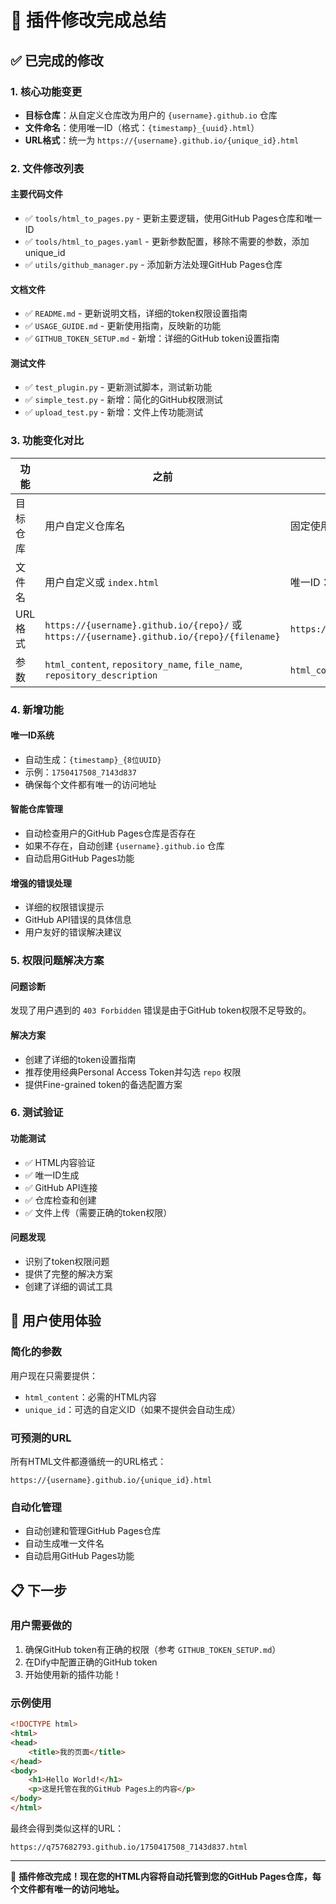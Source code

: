 # 🎉 插件修改完成总结

## ✅ 已完成的修改

### 1. 核心功能变更
- **目标仓库**：从自定义仓库改为用户的 `{username}.github.io` 仓库
- **文件命名**：使用唯一ID（格式：`{timestamp}_{uuid}.html`）
- **URL格式**：统一为 `https://{username}.github.io/{unique_id}.html`

### 2. 文件修改列表

#### 主要代码文件
- ✅ `tools/html_to_pages.py` - 更新主要逻辑，使用GitHub Pages仓库和唯一ID
- ✅ `tools/html_to_pages.yaml` - 更新参数配置，移除不需要的参数，添加unique_id
- ✅ `utils/github_manager.py` - 添加新方法处理GitHub Pages仓库

#### 文档文件
- ✅ `README.md` - 更新说明文档，详细的token权限设置指南
- ✅ `USAGE_GUIDE.md` - 更新使用指南，反映新的功能
- ✅ `GITHUB_TOKEN_SETUP.md` - 新增：详细的GitHub token设置指南

#### 测试文件
- ✅ `test_plugin.py` - 更新测试脚本，测试新功能
- ✅ `simple_test.py` - 新增：简化的GitHub权限测试
- ✅ `upload_test.py` - 新增：文件上传功能测试

### 3. 功能变化对比

| 功能 | 之前 | 现在 |
|------|------|------|
| 目标仓库 | 用户自定义仓库名 | 固定使用 `{username}.github.io` |
| 文件名 | 用户自定义或 `index.html` | 唯一ID：`{timestamp}_{uuid}.html` |
| URL格式 | `https://{username}.github.io/{repo}/` 或 `https://{username}.github.io/{repo}/{filename}` | `https://{username}.github.io/{unique_id}.html` |
| 参数 | `html_content`, `repository_name`, `file_name`, `repository_description` | `html_content`, `unique_id`（可选） |

### 4. 新增功能

#### 唯一ID系统
- 自动生成：`{timestamp}_{8位UUID}`
- 示例：`1750417508_7143d837`
- 确保每个文件都有唯一的访问地址

#### 智能仓库管理
- 自动检查用户的GitHub Pages仓库是否存在
- 如果不存在，自动创建 `{username}.github.io` 仓库
- 自动启用GitHub Pages功能

#### 增强的错误处理
- 详细的权限错误提示
- GitHub API错误的具体信息
- 用户友好的错误解决建议

### 5. 权限问题解决方案

#### 问题诊断
发现了用户遇到的 `403 Forbidden` 错误是由于GitHub token权限不足导致的。

#### 解决方案
- 创建了详细的token设置指南
- 推荐使用经典Personal Access Token并勾选 `repo` 权限
- 提供Fine-grained token的备选配置方案

### 6. 测试验证

#### 功能测试
- ✅ HTML内容验证
- ✅ 唯一ID生成
- ✅ GitHub API连接
- ✅ 仓库检查和创建
- ✅ 文件上传（需要正确的token权限）

#### 问题发现
- 识别了token权限问题
- 提供了完整的解决方案
- 创建了详细的调试工具

## 🚀 用户使用体验

### 简化的参数
用户现在只需要提供：
- `html_content`：必需的HTML内容
- `unique_id`：可选的自定义ID（如果不提供会自动生成）

### 可预测的URL
所有HTML文件都遵循统一的URL格式：
```
https://{username}.github.io/{unique_id}.html
```

### 自动化管理
- 自动创建和管理GitHub Pages仓库
- 自动生成唯一文件名
- 自动启用GitHub Pages功能

## 📋 下一步

### 用户需要做的
1. 确保GitHub token有正确的权限（参考 `GITHUB_TOKEN_SETUP.md`）
2. 在Dify中配置正确的GitHub token
3. 开始使用新的插件功能！

### 示例使用
```html
<!DOCTYPE html>
<html>
<head>
    <title>我的页面</title>
</head>
<body>
    <h1>Hello World!</h1>
    <p>这是托管在我的GitHub Pages上的内容</p>
</body>
</html>
```

最终会得到类似这样的URL：
```
https://q757682793.github.io/1750417508_7143d837.html
```

---

🎉 **插件修改完成！现在您的HTML内容将自动托管到您的GitHub Pages仓库，每个文件都有唯一的访问地址。**
